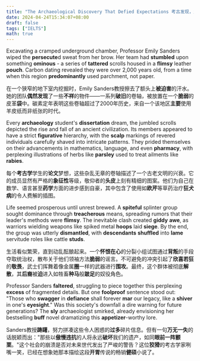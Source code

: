 ```yaml
---
title: "The Archaeological Discovery That Defied Expectations 考古发现，超乎预期"
date: 2024-04-24T15:34:07+08:00
draft: false
tags: ["IELTS"]
math: true
---
```


Excavating a cramped underground chamber, Professor Emily Sanders wiped the **persecute**d sweat from her brow. Her team had **stumbled** upon something **ominous** - a series of **tattered** scrolls housed in a **flimsy** leather **pouch**. Carbon dating revealed they were over 2,000 years old, from a time when this region **predominantly** used parchment, not paper.

在一个狭窄的地下室内挖掘时，Emily Sanders教授擦去了额头上**被迫害**的汗水。她的团队**偶然发现**了一些**不祥**的物件——一系列**破旧**的卷轴，被放置在一个**脆弱**的皮革**袋**中。碳素定年表明这些卷轴超过了2000年历史，来自一个该地区**主要**使用羊皮纸而非纸张的时代。

Every **archaeology** student's **dissertation** dream, the jumbled scrolls depicted the rise and fall of an ancient civilization. Its members appeared to have a strict **figurative** hierarchy, with the **scalp** markings of revered individuals carefully shaved into intricate  patterns. They prided themselves on their advancements in mathematics,  language, and even **pharmacy**, with perplexing illustrations of herbs like **parsley** used to treat ailments like **rabies**.

每个**考古学**学生的**论文**梦想，这些杂乱无章的卷轴描述了一个古老文明的兴衰。它的成员显然有严格的**象征性**等级，敬仰者的**头皮**上刻有精细的图案。他们为自己在数学、语言甚至**药学**方面的进步感到自豪，其中包含了使用如**欧芹**等草药治疗**狂犬病**的令人费解的插图。

Life seemed prosperous until unrest brewed. A **spiteful** splinter group sought dominance through **treacherous** means, spreading rumors that their leader's methods were **flimsy**. The inevitable clash created **giddy** **awe**, as warriors wielding weapons like spiked metal **hoops** laid **siege**. By the end, the group was utterly **dismantled**, with **descendants** **shuffled** into **lame** servitude roles like cattle **studs**.

生活看似繁荣，直到动乱酝酿起来。一个**怀恨在心**的分裂小组试图通过**背叛**的手段夺取统治权，散布关于他们领袖方法**脆弱**的谣言。不可避免的冲突引起了**欣喜若狂**的**敬畏**，武士们挥舞着像金属**圈**一样的武器进行**围攻**。最终，这个群体被彻底**解散**，其**后裔**被**迫**进入如牲畜**种马**般**跛足**的奴役角色。

Professor Sanders **faltered**, struggling to piece together this perplexing **excess** of fragmented details. But one **foolproof** sentence stood out: "Those who **swagger** in **defiance** shall forever **mar** our legacy, like a **shiver** in one's **eyesight**." Was this society's downfall a dire warning for future generations?  The **sly** archaeologist smirked, already envisioning her bestselling **buff** novel dramatizing this **appetizer**-worthy lore.

Sanders教授**踌躇**，努力拼凑这些令人困惑的**过多**碎片信息。但有一句**万无一失**的话脱颖而出："那些以**傲慢违抗**的人将永远**破坏**我们的遗产，如同**眼前一阵颤栗**。"这个社会的崩溃是否对未来世代发出了严峻的警告？这位**狡猾**的考古学家咧嘴一笑，已经在想象她那本描绘这段**开胃**传说的畅销**健硕**小说了。
